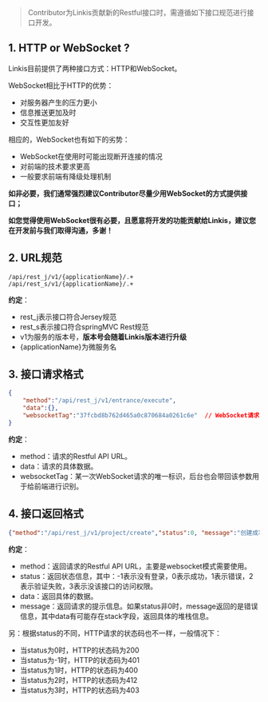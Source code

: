 > Contributor为Linkis贡献新的Restful接口时，需遵循如下接口规范进行接口开发。

## 1. HTTP or WebSocket ?

Linkis目前提供了两种接口方式：HTTP和WebSocket。

WebSocket相比于HTTP的优势：

- 对服务器产生的压力更小
- 信息推送更加及时
- 交互性更加友好

相应的，WebSocket也有如下的劣势：

- WebSocket在使用时可能出现断开连接的情况
- 对前端的技术要求更高
- 一般要求前端有降级处理机制

**如非必要，我们通常强烈建议Contributor尽量少用WebSocket的方式提供接口；**

**如您觉得使用WebSocket很有必要，且愿意将开发的功能贡献给Linkis，建议您在开发前与我们取得沟通，多谢！**

## 2. URL规范

```
/api/rest_j/v1/{applicationName}/.+
/api/rest_s/v1/{applicationName}/.+
```

**约定**：

 - rest_j表示接口符合Jersey规范
 - rest_s表示接口符合springMVC Rest规范
 - v1为服务的版本号，**版本号会随着Linkis版本进行升级**
 - {applicationName}为微服务名

## 3. 接口请求格式

```json
{
 	"method":"/api/rest_j/v1/entrance/execute",
 	"data":{},
	"websocketTag":"37fcbd8b762d465a0c870684a0261c6e"  // WebSocket请求的必需参数，HTTP请求可忽略
}
```

**约定**：

 - method：请求的Restful API URL。
 - data：请求的具体数据。
 - websocketTag：某一次WebSocket请求的唯一标识，后台也会带回该参数用于给前端进行识别。

## 4. 接口返回格式

```json
{"method":"/api/rest_j/v1/project/create","status":0, "message":"创建成功！","data":{}}
```

**约定**：

 - method：返回请求的Restful API URL，主要是websocket模式需要使用。
 - status：返回状态信息，其中：-1表示没有登录，0表示成功，1表示错误，2表示验证失败，3表示没该接口的访问权限。
 - data：返回具体的数据。
 - message：返回请求的提示信息。如果status非0时，message返回的是错误信息，其中data有可能存在stack字段，返回具体的堆栈信息。 

另：根据status的不同，HTTP请求的状态码也不一样，一般情况下：

 - 当status为0时，HTTP的状态码为200
 - 当status为-1时，HTTP的状态码为401
 - 当status为1时，HTTP的状态码为400
 - 当status为2时，HTTP的状态码为412
 - 当status为3时，HTTP的状态码为403
